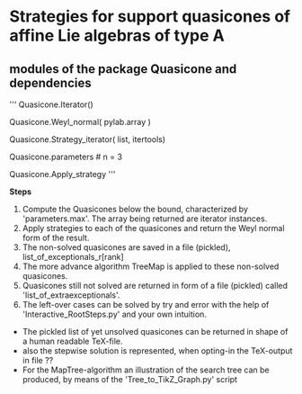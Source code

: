 # Strategies for support quasicones of affine Lie algebras of type A

## modules of the package Quasicone and dependencies

'''
Quasicone.Iterator()

Quasicone.Weyl_normal( pylab.array )

Quasicone.Strategy_iterator( list, itertools)

Quasicone.parameters # n = 3

Quasicone.Apply_strategy
'''

**Steps**

1. Compute the Quasicones below the bound, characterized by 'parameters.max'. The array being returned are iterator instances.
2. Apply strategies to each of the quasicones and return the Weyl normal form of the result.
3. The non-solved quasicones are saved in a file (pickled), list_of_exceptionals_r[rank]
4. The more advance algorithm TreeMap is applied to these non-solved quasicones.
5. Quasicones still not solved are returned in form of a file (pickled) called 'list_of_extraexceptionals'.
6. The left-over cases can be solved by try and error with the help of 'Interactive_RootSteps.py' and your own intuition.

- The pickled list of yet unsolved quasicones can be returned in shape of a human readable TeX-file.
- also the stepwise solution is represented, when opting-in the TeX-output in file ??
- For the MapTree-algorithm an illustration of the search tree can be produced, by means of the 'Tree_to_TikZ_Graph.py' script
